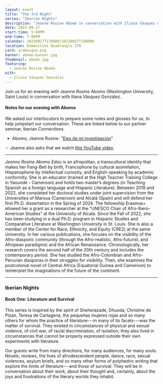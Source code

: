 ```yaml
---
layout: event
title: "The 3rd Night"
series: "Iberian Nights"
description: "Jeanne Rosine Abomo in conversation with Iliana Vásquez González."
date: 2023-09-27
start-time: 5:00PM
end-time: 7:00PM
calendar: 20230927T170000/20230927T190000
location: Humanities Quadrangle 276
card: arabesque.png
banner: abomo-banner.jpg
thumbnail: abomo.jpg
featuring:
  - Jeanne Rosine Abomo
with:
  - Iliana Vásquez González
---
```


Join us for an evening with Jeanne Rosine Abomo (Washington University, Saint Louis) in conversation with Iliana Vásquez González.

#### Notes for our evening with Abomo

We asked our interlocutors to prepare some notes and glosses for us, to help jumpstart our conversation. These are linked below to our partner seminar, Iberian Connections.

- Abomo, Jeanne Rosine. "[Ejes de mi investigación](https://iberian-connections.yale.edu/articles/ejes-de-mi-investigacion/)"

<div class="mb-5 mt-5"><span class="lead h4 border border-warning p-2 text-warning">☞ Jeanne also asks that we watch <a href="https://www.youtube.com/watch?v=udQexL2RSaI" target="_blank">this YouTube video</a>.</span></div>

---

_Jeanne Rosine Abomo Edou_ is an afropolitan, a transcultural identity that makes her Fang-Beti by birth, Francophone by cultural assimilation, Hispanophone by intellectual curiosity, and English-speaking by academic conformity. She is an educator (trained at the High Teacher Training College in Yaoundé - Cameroon) and holds two master’s degrees (in Teaching Spanish as a foreign language and Hispanic Literature). Between 2019 and 2022, she completed her doctoral studies under joint supervision from the Universities of Maroua (Cameroon) and Alcalá (Spain) and will defend her first Ph.D. dissertation in the Spring of 2024. The fellowship Erasmus+ allowed her a grant as a researcher at the “UNESCO Chair of Afro-Ibero-American Studies” at the University of Alcalá. Since the Fall of 2022, she has been studying in a dual Ph.D. program in Hispanic Studies and Comparative Literature at Washington University in St. Louis. She is also a member of the Center for Race, Ethnicity, and Equity (CRE2) at the same University. In her various publications, she focuses on the visibility of the Afro-diasporic community (through the Afro-realistic, Afro-futurist, and Afropean paradigms) and the African Renaissance. Chronologically, her research covers the second half of the 20th century and includes the contemporary period. She has studied the Afro-Colombian and Afro-Peruvian diasporas in their struggles for visibility. Then, she examines the postcolonial novel of Central Africa (Equatorial Guinea and Cameroon) to reinterpret the imaginations of the future of the continent.

---

### Iberian Nights

#### Book One: Literature and Survival

This series is inspired by the spirit of Sheherazade, Dhuoda, Christine de Pizan, Teresa de Cartagena, the pequeñas mujeres rojas and so many others for whom the practice of literature---in many of its facets---was the matter of survival. They existed in circumstances of physical and sexual violence, of civil war, of racial discrimination, of isolation; they also lived in circumstances that cannot be properly expressed outside their own experiments with literature.

Our guests write from many directions, for many audiences, for many souls. Novels, reviews, the lives of afrodescendent people, dance, race, sexual violences, asylum briefs, and so many other forms of polyhedric writing that explore the limits of literature---and those of survival. They will be in conversation about their work, about their thought and, certainly, about the joys and frustrations of the literary worlds they inhabit.
